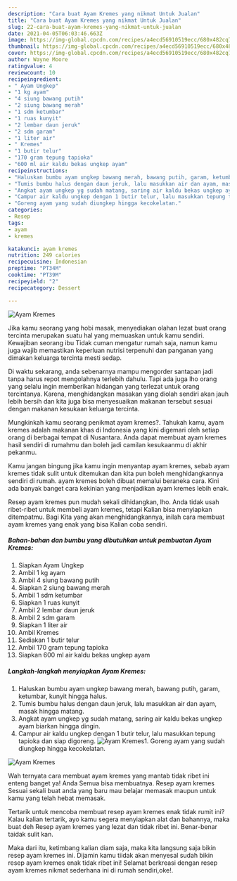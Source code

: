 ```yaml
---
description: "Cara buat Ayam Kremes yang nikmat Untuk Jualan"
title: "Cara buat Ayam Kremes yang nikmat Untuk Jualan"
slug: 22-cara-buat-ayam-kremes-yang-nikmat-untuk-jualan
date: 2021-04-05T06:03:46.663Z
image: https://img-global.cpcdn.com/recipes/a4ecd56910519ecc/680x482cq70/ayam-kremes-foto-resep-utama.jpg
thumbnail: https://img-global.cpcdn.com/recipes/a4ecd56910519ecc/680x482cq70/ayam-kremes-foto-resep-utama.jpg
cover: https://img-global.cpcdn.com/recipes/a4ecd56910519ecc/680x482cq70/ayam-kremes-foto-resep-utama.jpg
author: Wayne Moore
ratingvalue: 4
reviewcount: 10
recipeingredient:
- " Ayam Ungkep"
- "1 kg ayam"
- "4 siung bawang putih"
- "2 siung bawang merah"
- "1 sdm ketumbar"
- "1 ruas kunyit"
- "2 lembar daun jeruk"
- "2 sdm garam"
- "1 liter air"
- " Kremes"
- "1 butir telur"
- "170 gram tepung tapioka"
- "600 ml air kaldu bekas ungkep ayam"
recipeinstructions:
- "Haluskan bumbu ayam ungkep bawang merah, bawang putih, garam, ketumbar, kunyit hingga halus."
- "Tumis bumbu halus dengan daun jeruk, lalu masukkan air dan ayam, masak hingga matang."
- "Angkat ayam ungkep yg sudah matang, saring air kaldu bekas ungkep ayam biarkan hingga dingin."
- "Campur air kaldu ungkep dengan 1 butir telur, lalu masukkan tepung tapioka dan siap digoreng."
- "Goreng ayam yang sudah diungkep hingga kecokelatan."
categories:
- Resep
tags:
- ayam
- kremes

katakunci: ayam kremes 
nutrition: 249 calories
recipecuisine: Indonesian
preptime: "PT34M"
cooktime: "PT39M"
recipeyield: "2"
recipecategory: Dessert

---
```



![Ayam Kremes](https://img-global.cpcdn.com/recipes/a4ecd56910519ecc/680x482cq70/ayam-kremes-foto-resep-utama.jpg)

Jika kamu seorang yang hobi masak, menyediakan olahan lezat buat orang tercinta merupakan suatu hal yang memuaskan untuk kamu sendiri. Kewajiban seorang ibu Tidak cuman mengatur rumah saja, namun kamu juga wajib memastikan keperluan nutrisi terpenuhi dan panganan yang dimakan keluarga tercinta mesti sedap.

Di waktu  sekarang, anda sebenarnya mampu mengorder santapan jadi tanpa harus repot mengolahnya terlebih dahulu. Tapi ada juga lho orang yang selalu ingin memberikan hidangan yang terlezat untuk orang tercintanya. Karena, menghidangkan masakan yang diolah sendiri akan jauh lebih bersih dan kita juga bisa menyesuaikan makanan tersebut sesuai dengan makanan kesukaan keluarga tercinta. 



Mungkinkah kamu seorang penikmat ayam kremes?. Tahukah kamu, ayam kremes adalah makanan khas di Indonesia yang kini digemari oleh setiap orang di berbagai tempat di Nusantara. Anda dapat membuat ayam kremes hasil sendiri di rumahmu dan boleh jadi camilan kesukaanmu di akhir pekanmu.

Kamu jangan bingung jika kamu ingin menyantap ayam kremes, sebab ayam kremes tidak sulit untuk ditemukan dan kita pun boleh menghidangkannya sendiri di rumah. ayam kremes boleh dibuat memalui beraneka cara. Kini ada banyak banget cara kekinian yang menjadikan ayam kremes lebih enak.

Resep ayam kremes pun mudah sekali dihidangkan, lho. Anda tidak usah ribet-ribet untuk membeli ayam kremes, tetapi Kalian bisa menyiapkan ditempatmu. Bagi Kita yang akan menghidangkannya, inilah cara membuat ayam kremes yang enak yang bisa Kalian coba sendiri.

<!--inarticleads1-->

##### Bahan-bahan dan bumbu yang dibutuhkan untuk pembuatan Ayam Kremes:

1. Siapkan  Ayam Ungkep
1. Ambil 1 kg ayam
1. Ambil 4 siung bawang putih
1. Siapkan 2 siung bawang merah
1. Ambil 1 sdm ketumbar
1. Siapkan 1 ruas kunyit
1. Ambil 2 lembar daun jeruk
1. Ambil 2 sdm garam
1. Siapkan 1 liter air
1. Ambil  Kremes
1. Sediakan 1 butir telur
1. Ambil 170 gram tepung tapioka
1. Siapkan 600 ml air kaldu bekas ungkep ayam




<!--inarticleads2-->

##### Langkah-langkah menyiapkan Ayam Kremes:

1. Haluskan bumbu ayam ungkep bawang merah, bawang putih, garam, ketumbar, kunyit hingga halus.
1. Tumis bumbu halus dengan daun jeruk, lalu masukkan air dan ayam, masak hingga matang.
1. Angkat ayam ungkep yg sudah matang, saring air kaldu bekas ungkep ayam biarkan hingga dingin.
1. Campur air kaldu ungkep dengan 1 butir telur, lalu masukkan tepung tapioka dan siap digoreng.
<img src="//assets-global.cpcdn.com/assets/icons/button_play-2c75c40dde080a61004c1f40b05d8f140eaff45d7e9e6481dc71c63d2e7c4909.png" alt="Ayam Kremes">1. Goreng ayam yang sudah diungkep hingga kecokelatan.
<img src="//assets-global.cpcdn.com/assets/icons/button_play-2c75c40dde080a61004c1f40b05d8f140eaff45d7e9e6481dc71c63d2e7c4909.png" alt="Ayam Kremes">



Wah ternyata cara membuat ayam kremes yang mantab tidak ribet ini enteng banget ya! Anda Semua bisa membuatnya. Resep ayam kremes Sesuai sekali buat anda yang baru mau belajar memasak maupun untuk kamu yang telah hebat memasak.

Tertarik untuk mencoba membuat resep ayam kremes enak tidak rumit ini? Kalau kalian tertarik, ayo kamu segera menyiapkan alat dan bahannya, maka buat deh Resep ayam kremes yang lezat dan tidak ribet ini. Benar-benar taidak sulit kan. 

Maka dari itu, ketimbang kalian diam saja, maka kita langsung saja bikin resep ayam kremes ini. Dijamin kamu tiidak akan menyesal sudah bikin resep ayam kremes enak tidak ribet ini! Selamat berkreasi dengan resep ayam kremes nikmat sederhana ini di rumah sendiri,oke!.

